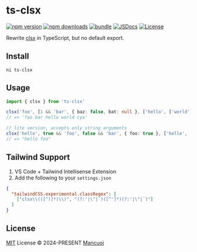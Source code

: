 # ts-clsx

[![npm version][npm-version-src]][npm-version-href]
[![npm downloads][npm-downloads-src]][npm-downloads-href]
[![bundle][bundle-src]][bundle-href]
[![JSDocs][jsdocs-src]][jsdocs-href]
[![License][license-src]][license-href]

Rewrite [clsx](https://github.com/lukeed/clsx) in TypeScript, but no default export.

## Install

```shell
ni ts-clsx
```

## Usage

```ts
import { clsx } from 'ts-clsx'

clsx('foo', [1 && 'bar', { baz: false, bat: null }, ['hello', ['world']]], 'cya')
// => 'foo bar hello world cya'
```

```ts
// lite version, accepts only string arguments
clsx('hello', true && 'foo', false && 'bar', { foo: true }, ['hello', ['world']])
// => "hello foo"
```

## Tailwind Support

1. VS Code + Tailwind Intellisense Extension
2. Add the following to your `settings.json`

```json
{
  "tailwindCSS.experimental.classRegex": [
    ["clsx\\(([^)]*)\\)", "(?:'|\"|`)([^']*)(?:'|\"|`)"]
  ]
}
```

## License

[MIT](https://github.com/mancuoj/ts-clsx/blob/main/LICENSE) License © 2024-PRESENT [Mancuoj](https://github.com/mancuoj)

<!-- Badges -->
[npm-version-src]: https://img.shields.io/npm/v/ts-clsx?style=flat&colorA=18181b&colorB=1f6feb
[npm-version-href]: https://npmjs.com/package/ts-clsx
[npm-downloads-src]: https://img.shields.io/npm/dm/ts-clsx?style=flat&colorA=18181b&colorB=1f6feb
[npm-downloads-href]: https://npmjs.com/package/ts-clsx
[bundle-src]: https://img.shields.io/bundlephobia/minzip/ts-clsx?style=flat&colorA=18181b&colorB=1f6feb&label=minzip
[bundle-href]: https://bundlephobia.com/result?p=ts-clsx
[jsdocs-src]: https://img.shields.io/badge/jsdocs-reference-18181b?style=flat&colorA=18181b&colorB=1f6feb
[jsdocs-href]: https://www.jsdocs.io/package/ts-clsx
[license-src]: https://img.shields.io/github/license/mancuoj/ts-clsx.svg?style=flat&colorA=18181b&colorB=1f6feb
[license-href]: https://github.com/mancuoj/ts-clsx/blob/main/LICENSE
